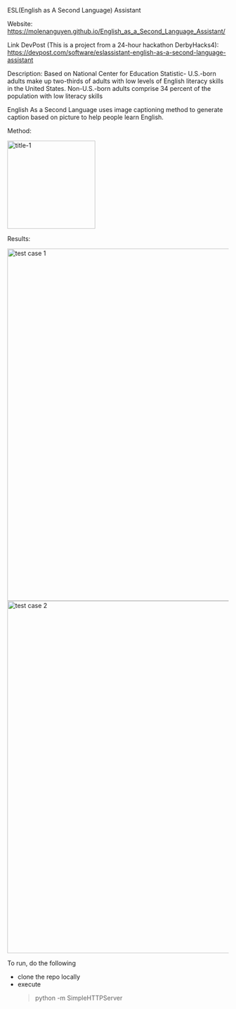 ESL(English as A Second Language) Assistant 

Website: https://molenanguyen.github.io/English_as_a_Second_Language_Assistant/

Link DevPost (This is a project from a 24-hour hackathon DerbyHacks4): https://devpost.com/software/eslassistant-english-as-a-second-language-assistant

Description: 
Based on National Center for Education Statistic- U.S.-born adults make up two-thirds of adults with low levels of English literacy skills in the United States.
Non-U.S.-born adults comprise 34 percent of the population with low literacy skills

English As a Second Language uses image captioning method to generate caption based on picture to help people learn English. 

Method: 

<img title="title-1" src="https://user-images.githubusercontent.com/26017262/64990327-9d2dcb80-d89d-11e9-9dcb-f50f46823948.png"  width="200" />               

Results: 

<p float="left">
 <img title="test case 1" src="https://user-images.githubusercontent.com/26017262/64992916-e0d70400-d8a2-11e9-8d4b-b97b0fc934d8.png"  width="800" /> 
  <img title="test case 2 " src="https://user-images.githubusercontent.com/26017262/65003988-c57eef80-d8c8-11e9-9ca9-3ba9159c2cff.png"  width="800" /> 
    
</p>

To run, do the following
* clone the repo locally
* execute
    > python -m SimpleHTTPServer
